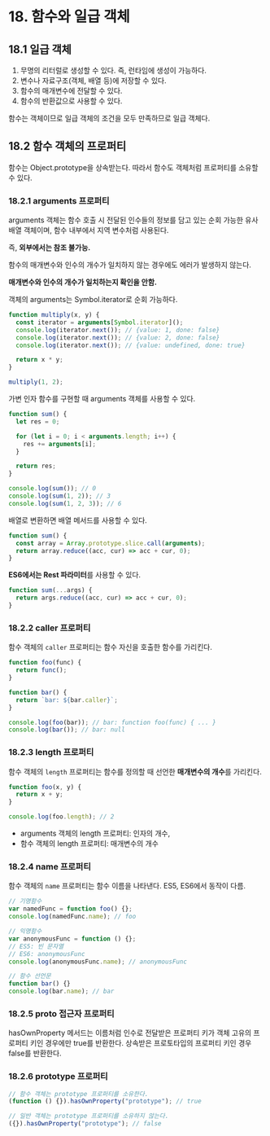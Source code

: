 # 18. 함수와 일급 객체

## 18.1 일급 객체

1. 무명의 리터럴로 생성할 수 있다. 즉, 런타임에 생성이 가능하다.
2. 변수나 자료구조(객체, 배열 등)에 저장할 수 있다.
3. 함수의 매개변수에 전달할 수 있다.
4. 함수의 반환값으로 사용할 수 있다.

함수는 객체이므로 일급 객체의 조건을 모두 만족하므로 일급 객체다.

## 18.2 함수 객체의 프로퍼티

함수는 Object.prototype을 상속받는다. 따라서 함수도 객체처럼 프로퍼티를 소유할 수 있다.

### 18.2.1 arguments 프로퍼티

arguments 객체는 함수 호출 시 전달된 인수들의 정보를 담고 있는 순회 가능한 유사 배열 객체이며, 함수 내부에서 지역 변수처럼 사용된다.

즉, **외부에서는 참조 불가능.**

함수의 매개변수와 인수의 개수가 일치하지 않는 경우에도 에러가 발생하지 않는다.

**매개변수와 인수의 개수가 일치하는지 확인을 안함.**

객체의 arguments는 Symbol.iterator로 순회 가능하다.

```js
function multiply(x, y) {
  const iterator = arguments[Symbol.iterator]();
  console.log(iterator.next()); // {value: 1, done: false}
  console.log(iterator.next()); // {value: 2, done: false}
  console.log(iterator.next()); // {value: undefined, done: true}

  return x * y;
}

multiply(1, 2);
```

가변 인자 함수를 구현할 때 arguments 객체를 사용할 수 있다.

```js
function sum() {
  let res = 0;

  for (let i = 0; i < arguments.length; i++) {
    res += arguments[i];
  }

  return res;
}

console.log(sum()); // 0
console.log(sum(1, 2)); // 3
console.log(sum(1, 2, 3)); // 6
```

배열로 변환하면 배열 메서드를 사용할 수 있다.

```js
function sum() {
  const array = Array.prototype.slice.call(arguments);
  return array.reduce((acc, cur) => acc + cur, 0);
}
```

**ES6에서는 Rest 파라미터**를 사용할 수 있다.

```js
function sum(...args) {
  return args.reduce((acc, cur) => acc + cur, 0);
}
```

### 18.2.2 caller 프로퍼티

함수 객체의 `caller` 프로퍼티는 함수 자신을 호출한 함수를 가리킨다.

```js
function foo(func) {
  return func();
}

function bar() {
  return `bar: ${bar.caller}`;
}

console.log(foo(bar)); // bar: function foo(func) { ... }
console.log(bar()); // bar: null
```

### 18.2.3 length 프로퍼티

함수 객체의 `length` 프로퍼티는 함수를 정의할 때 선언한 **매개변수의 개수**를 가리킨다.

```js
function foo(x, y) {
  return x + y;
}

console.log(foo.length); // 2
```

- arguments 객체의 length 프로퍼티: 인자의 개수,
- 함수 객체의 length 프로퍼티: 매개변수의 개수

### 18.2.4 name 프로퍼티

함수 객체의 `name` 프로퍼티는 함수 이름을 나타낸다. ES5, ES6에서 동작이 다름.

```js
// 기명함수
var namedFunc = function foo() {};
console.log(namedFunc.name); // foo

// 익명함수
var anonymousFunc = function () {};
// ES5: 빈 문자열
// ES6: anonymousFunc
console.log(anonymousFunc.name); // anonymousFunc

// 함수 선언문
function bar() {}
console.log(bar.name); // bar
```

### 18.2.5 **proto** 접근자 프로퍼티

hasOwnProperty 메서드는 이름처럼 인수로 전달받은 프로퍼티 키가 객체 고유의 프로퍼티 키인 경우에만 true를 반환한다. 상속받은 프로토타입의 프로퍼티 키인 경우 false를 반환한다.

### 18.2.6 prototype 프로퍼티

```js
// 함수 객체는 prototype 프로퍼티를 소유한다.
(function () {}).hasOwnProperty("prototype"); // true

// 일반 객체는 prototype 프로퍼티를 소유하지 않는다.
({}).hasOwnProperty("prototype"); // false
```
